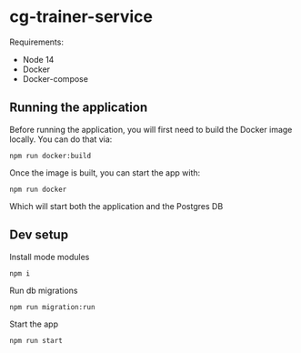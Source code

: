# cg-trainer-service
Requirements:
* Node 14
* Docker
* Docker-compose

## Running the application
Before running the application, you will first need to build the Docker image locally. You can do that via:
```
npm run docker:build
```
Once the image is built, you can start the app with:
```
npm run docker
```
Which will start both the application and the Postgres DB

## Dev setup
Install mode modules
```
npm i
```
Run db migrations
```
npm run migration:run
```
Start the app
```
npm run start
```